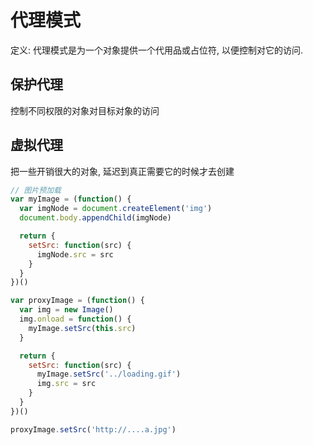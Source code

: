 # 代理模式

定义: 代理模式是为一个对象提供一个代用品或占位符, 以便控制对它的访问.

## 保护代理

控制不同权限的对象对目标对象的访问

## 虚拟代理

把一些开销很大的对象, 延迟到真正需要它的时候才去创建

```javascript
// 图片预加载
var myImage = (function() {
  var imgNode = document.createElement('img')
  document.body.appendChild(imgNode)

  return {
    setSrc: function(src) {
      imgNode.src = src
    }
  }
})()

var proxyImage = (function() {
  var img = new Image()
  img.onload = function() {
    myImage.setSrc(this.src)
  }

  return {
    setSrc: function(src) {
      myImage.setSrc('../loading.gif')
      img.src = src
    }
  }
})()

proxyImage.setSrc('http://....a.jpg')
```
